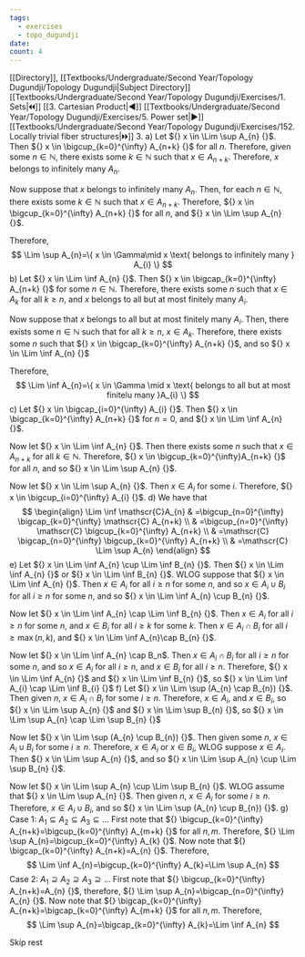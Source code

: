 ```yaml
---
tags:
  - exercises
  - topo_dugundji
date: 
count: 4
---
```

[[Directory]], [[Textbooks/Undergraduate/Second Year/Topology Dugundji/Topology Dugundji|Subject Directory]]
[[Textbooks/Undergraduate/Second Year/Topology Dugundji/Exercises/1. Sets|🞀🞀]] [[3. Cartesian Product|◀]] [[Textbooks/Undergraduate/Second Year/Topology Dugundji/Exercises/5. Power set|▶]] [[Textbooks/Undergraduate/Second Year/Topology Dugundji/Exercises/152. Locally trivial fiber structures|🞂🞂]]
3. 
a)
Let ${} x \in \Lim \sup  A_{n} {}$. Then ${} x \in \bigcup_{k=0}^{\infty} A_{n+k} {}$ for all $n$. Therefore, given some ${} n \in \mathbb{N} {}$, there exists some ${} k \in \mathbb{N} {}$ such that ${} x \in A_{n+k} {}$. Therefore, $x {}$ belongs to infinitely many ${} A_{n} {}$. 

Now suppose that $x {}$ belongs to infinitely many $A_{n}$. Then, for each ${} n \in \mathbb{N} {}$, there exists some ${} k \in \mathbb{N} {}$ such that ${} x \in A_{n+k} {}$. Therefore, ${} x \in \bigcup_{k=0}^{\infty} A_{n+k} {}$ for all $n$, and ${} x \in  \Lim \sup A_{n} {}$.

Therefore, 
$$
\Lim \sup A_{n}=\{ x \in \Gamma\mid x \text{ belongs to infinitely many } A_{i} \}
$$
b)
Let ${} x \in \Lim \inf A_{n} {}$. Then ${} x \in \bigcap_{k=0}^{\infty} A_{n+k} {}$ for some ${} n \in \mathbb{N} {}$. Therefore, there exists some $n$ such that ${} x \in A_{k} {}$ for all ${} k \geq n {}$, and $x$ belongs to all but at most finitely many $A_{i}$.

Now suppose that $x$ belongs to all but at most finitely many $A_{i}$. Then, there exists some ${} n \in \mathbb{N} {}$ such that for all ${} k \geq n {}$, ${} x \in A_{k} {}$. Therefore, there exists some $n$ such that ${} x \in \bigcap_{k=0}^{\infty} A_{n+k} {}$, and so ${} x \in \Lim \inf  A_{n} {}$

Therefore,
$$
\Lim  \inf A_{n}=\{ x \in \Gamma \mid  x \text{ belongs to all but at most finitelu many }A_{i} \}
$$
c)
Let ${} x \in \bigcap_{i=0}^{\infty} A_{i} {}$. Then ${} x \in \bigcap_{k=0}^{\infty} A_{n+k} {}$ for ${} n=0 {}$, and ${} x \in \Lim \inf A_{n} {}$. 

Now let ${} x \in \Lim \inf A_{n} {}$. Then there exists some $n$ such that ${} x \in A_{n+k} {}$ for all ${} k \in \mathbb{N} {}$. Therefore, ${} x \in \bigcup_{k=0}^{\infty}A_{n+k}  {}$ for all $n$, and so ${} x \in \Lim \sup A_{n} {}$.

Now let ${} x \in \Lim  \sup A_{n} {}$. Then ${} x \in A_{i} {}$ for some $i$. Therefore, ${} x \in \bigcup_{i=0}^{\infty} A_{i} {}$.
d)
We have that
$$
\begin{align}
\Lim \inf \mathscr{C}A_{n} & =\bigcup_{n=0}^{\infty} \bigcap_{k=0}^{\infty} \mathscr{C} A_{n+k} \\
  & =\bigcup_{n=0}^{\infty} \mathscr{C} \bigcup_{k=0}^{\infty} A_{n+k} \\
  & =\mathscr{C} \bigcap_{n=0}^{\infty} \bigcup_{k=0}^{\infty} A_{n+k} \\
  & =\mathscr{C} \Lim \sup A_{n}
\end{align}
$$
e)
Let ${} x \in \Lim \inf A_{n} \cup \Lim \inf  B_{n}  {}$. Then ${} x \in \Lim \inf A_{n} {}$ or ${} x \in \Lim  \inf  B_{n} {}$. WLOG suppose that ${} x \in \Lim \inf A_{n} {}$. Then ${} x \in A_{i} {}$ for all $i\geq n$ for some $n$, and so ${} x \in A_{i} \cup B_{i} {}$ for all ${} i \geq n {}$ for some $n$, and so ${} x \in \Lim \inf A_{n} \cup B_{n} {}$.

Now let ${} x \in \Lim \inf A_{n} \cap  \Lim  \inf  B_{n} {}$. Then ${} x \in A_{i} {}$ for all $i\geq n$ for some $n$, and ${} x \in B_{i} {}$ for all $i\geq k$ for some $k$. Then ${} x \in A_{i} \cap  B_{i} {}$ for all ${} i \geq \max(n,\, k) {}$, and ${} x \in \Lim \inf A_{n}\cap B_{n} {}$.

Now let ${} x \in \Lim \inf A_{n} \cap  B_n$. Then ${} x \in A_{i} \cap B_{i} {}$ for all ${} i \geq n {}$ for some $n$, and so ${} x \in A_{i} {}$ for all $i\geq n$, and ${} x \in B_{i} {}$ for all $i\geq n$. Therefore, ${} x \in \Lim \inf A_{n} {}$ and ${} x \in \Lim \inf B_{n} {}$, so
${} x \in \Lim \inf A_{i} \cap  \Lim \inf B_{i} {}$
f)
Let ${} x \in \Lim \sup (A_{n} \cap B_{n}) {}$. Then given $n {}$, ${} x \in A_{i} \cap B_{i} {}$ for some $i\geq n$. Therefore, ${} x \in A_{i} {}$, and ${} x \in B_{i} {}$, so ${} x \in \Lim \sup A_{n} {}$ and ${} x \in \Lim  \sup B_{n} {}$, so ${} x \in \Lim \sup A_{n} \cap  \Lim \sup B_{n} {}$

Now let ${} x \in \Lim \sup (A_{n} \cup B_{n}) {}$. Then given some $n$, ${} x \in A_{i} \cup  B_{i} {}$ for some $i\geq n$. Therefore, ${} x \in A_{i} {}$ or ${} x \in B_{i} {}$, WLOG suppose ${} x \in A_{i} {}$. Then ${} x \in \Lim \sup A_{n} {}$, and so ${} x \in \Lim \sup A_{n} \cup  \Lim \sup B_{n} {}$.

Now let ${} x \in \Lim \sup A_{n} \cup  \Lim \sup B_{n} {}$. WLOG assume that ${} x \in \Lim \sup A_{n} {}$. Then given $n {}$, ${} x \in A_{i} {}$ for some $i\geq n$. Therefore, ${} x \in A_{i} \cup B_{i} {}$, and so ${} x \in \Lim \sup (A_{n} \cup B_{n}) {}$.
g)
Case 1: ${} A_{1} \subseteq A_{2} \subseteq A_{3}\subseteq \dots {}$
First note that ${} \bigcup_{k=0}^{\infty} A_{n+k}=\bigcup_{k=0}^{\infty} A_{m+k} {}$ for all ${} n,\, m {}$. Therefore, ${} \Lim \sup A_{n}=\bigcup_{k=0}^{\infty} A_{k} {}$. Now note that ${} \bigcap_{k=0}^{\infty} A_{n+k}=A_{n} {}$. Therefore, 
$$
\Lim \inf A_{n}=\bigcup_{k=0}^{\infty} A_{k}=\Lim \sup A_{n}
$$
Case 2: ${} A_{1} \supseteq A_{2} \supseteq A_{3} \supseteq \dots {}$
First note that ${} \bigcup_{k=0}^{\infty} A_{n+k}=A_{n} {}$, therefore, ${} \Lim \sup A_{n}=\bigcap_{n=0}^{\infty} A_{n} {}$. Now note that ${} \bigcap_{k=0}^{\infty} A_{n+k}=\bigcap_{k=0}^{\infty} A_{m+k} {}$ for all ${} n,\, m {}$. Therefore, 
$$
\Lim \sup A_{n}=\bigcap_{k=0}^{\infty} A_{k}=\Lim \inf A_{n}
$$

Skip rest